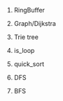 
1. RingBuffer
2. Graph/Dijkstra  

3. Trie tree  

4. is_loop  
5. quick_sort  
6. DFS  
7. BFS  

